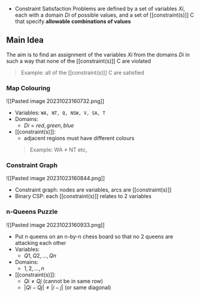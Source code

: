 - Constraint Satisfaction Problems are defined by a set of variables $Xi$, each with a domain $Di$ of possible values, and a set of [[constraint(s)]] C that specify **allowable combinations of values**

## Main Idea
The aim is to find an assignment of the variables $Xi$ from the domains $Di$ in such a way that none of the [[constraint(s)]] C are violated
> Example: all of the [[constraint(s)]] C are satisfied


### Map Colouring
![[Pasted image 20231023160732.png]]
- Variables:
     `WA, NT, Q, NSW, V, SA, T`
- Domains:
    - $Di = {red, green, blue}$
- [[constraint(s)]]:
    - adjacent regions must have different colours
    > Example: WA ≠ NT etc,
    

### Constraint Graph
![[Pasted image 20231023160844.png]]
- Constraint graph: nodes are variables, arcs are [[constraint(s)]]
- Binary CSP: each [[constraint(s)]] relates to 2 variables

### n-Queens Puzzle
![[Pasted image 20231023160933.png]]
- Put n queens on an n-by-n chess board so that no 2 queens are attacking each other
- Variables:
	- $Q1, Q2, ..., Qn$
- Domains: 
	- ${1,2,...,n}$
- [[constraint(s)]]:
	- $Qi ≠ Qj$ (cannot be in same row)
	- $|Qi - Qj| ≠ |i-j|$ (or same diagonal)